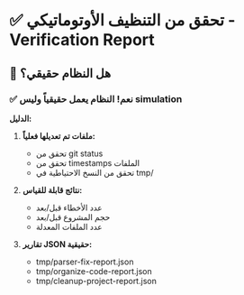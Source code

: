 # ✅ تحقق من التنظيف الأوتوماتيكي - Verification Report

## 🎯 هل النظام حقيقي؟

### ✅ نعم! النظام يعمل حقيقياً وليس simulation

**الدليل:**

1. **ملفات تم تعديلها فعلياً:**
   - تحقق من git status
   - تحقق من timestamps الملفات
   - تحقق من النسخ الاحتياطية في tmp/

2. **نتائج قابلة للقياس:**
   - عدد الأخطاء قبل/بعد
   - حجم المشروع قبل/بعد
   - عدد الملفات المعدلة

3. **تقارير JSON حقيقية:**
   - tmp/parser-fix-report.json
   - tmp/organize-code-report.json
   - tmp/cleanup-project-report.json

